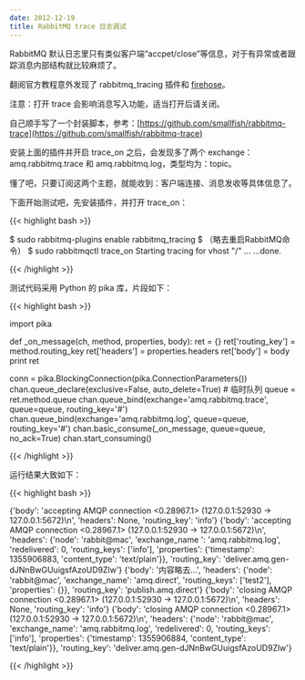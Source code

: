 ```yaml
---
date: 2012-12-19
title: RabbitMQ trace 日志调试
---
```


RabbitMQ 默认日志里只有类似客户端“accpet/close”等信息，对于有异常或者跟踪消息内部结构就比较麻烦了。

翻阅官方教程意外发现了 rabbitmq_tracing 插件和 [firehose](http://www.rabbitmq.com/firehose.html)。

注意：打开 trace 会影响消息写入功能，适当打开后请关闭。

自己顺手写了一个封装脚本，参考：[https://github.com/smallfish/rabbitmq-trace](https://github.com/smallfish/rabbitmq-trace)

安装上面的插件并开启 trace_on 之后，会发现多了两个 exchange：amq.rabbitmq.trace 和 amq.rabbitmq.log，类型均为：topic。

懂了吧，只要订阅这两个主题，就能收到：客户端连接、消息发收等具体信息了。

下面开始测试吧，先安装插件，并打开 trace_on：

{{< highlight bash >}}

$ sudo rabbitmq-plugins enable rabbitmq_tracing
$ （略去重启RabbitMQ命令）
$ sudo rabbitmqctl trace_on
Starting tracing for vhost "/" ...
...done.

{{< /highlight >}}

测试代码采用 Python 的 pika 库，片段如下：

{{< highlight bash >}}

import pika

def _on_message(ch, method, properties, body):
    ret = {}
    ret['routing_key'] = method.routing_key
    ret['headers'] = properties.headers
    ret['body'] = body
    print ret

conn = pika.BlockingConnection(pika.ConnectionParameters())
chan.queue_declare(exclusive=False, auto_delete=True) # 临时队列
queue = ret.method.queue
chan.queue_bind(exchange='amq.rabbitmq.trace', queue=queue, routing_key='#')
chan.queue_bind(exchange='amq.rabbitmq.log', queue=queue, routing_key='#')
chan.basic_consume(_on_message, queue=queue, no_ack=True)
chan.start_consuming()

{{< /highlight >}}

运行结果大致如下：

{{< highlight bash >}}

{'body': 'accepting AMQP connection <0.28967.1> (127.0.0.1:52930 -> 127.0.0.1:5672)\n', 
 'headers': None, 'routing_key': 'info'}
{'body': 'accepting AMQP connection <0.28967.1> (127.0.0.1:52930 -> 127.0.0.1:5672)\n', 
 'headers': {'node': 'rabbit@mac', 'exchange_name ': 'amq.rabbitmq.log', 'redelivered': 0, 
 'routing_keys': ['info'], 'properties': {'timestamp': 1355906883, 
 'content_type': 'text/plain'}}, 
 'routing_key': 'deliver.amq.gen-dJNnBwGUuigsfAzoUD9Zlw'}
{'body': '内容略去...', 'headers': {'node': 'rabbit@mac', 'exchange_name': 'amq.direct',
 'routing_keys': ['test2'], 'properties': {}}, 'routing_key': 'publish.amq.direct'}
{'body': 'closing AMQP connection <0.28967.1> (127.0.0.1:52930 -> 127.0.0.1:5672)\n', 
 'headers': None, 'routing_key': 'info'}
{'body': 'closing AMQP connection <0.28967.1> (127.0.0.1:52930 -> 127.0.0.1:5672)\n',
 'headers': {'node': 'rabbit@mac', 'exchange_name': 'amq.rabbitmq.log', 'redelivered': 0, 
 'routing_keys': ['info'], 'properties': {'timestamp': 1355906884, 
 'content_type': 'text/plain'}}, 
 'routing_key': 'deliver.amq.gen-dJNnBwGUuigsfAzoUD9Zlw'}

{{< /highlight >}}


